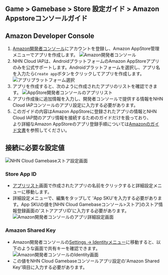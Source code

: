 ## Game > Gamebase > Store 設定ガイド > Amazon Appstoreコンソールガイド

## Amazon Developer Console
1. [Amazon開発者コンソール](https://developer.amazon.com/)にアカウントを登録し、Amazon AppStore管理メニューでアプリを作成します。
   ![Amazon開発者コンソール](http://static.toastoven.net/prod_gamebase/StoreConsoleGuide/amazon_developer_console_eng.png)
2. NHN Cloud IAPは、AndroidプラットフォームのAmazon AppStoreアプリのみを公式サポートします。Androidプラットフォームを選択し、アプリ名を入力たら`Create app`ボタンをクリックしてアプリを作成します。
   ![アプリプラットフォーム選択](http://static.toastoven.net/prod_gamebase/StoreConsoleGuide/amazon_appmenu_0_eng.png)
3. アプリを作成すると、次のように作成されたアプリのリストを確認できます。
   ![AppStore開発者コンソールのアプリリスト](http://static.toastoven.net/prod_gamebase/StoreConsoleGuide/amazon_appmenu_1_eng.png)
4. アプリ作成後に追加情報を入力し、開発者コンソールで提供する情報をNHN Cloud IAPコンソールのアプリ設定に入力する必要があります。
5. このガイドの内容はAmazon AppStoreに登録されたアプリの情報とNHN Cloud IAP間のアプリ情報を接続するためのガイドだけを扱っており、<br/>より詳細なAmazon AppStoreのアプリ登録手順については[Amazonのガイド文書](https://developer.amazon.com/apps-and-games/documentation)を参照してください。

## 接続に必要な設定値
![NHN Cloud Gamebaseストア設定画面](http://static.toastoven.net/prod_gamebase/StoreConsoleGuide/amazon_iap_console_ja.png)
### Store App ID
- [アプリリスト](https://developer.amazon.com/apps-and-games/console/apps/list.html)画面で作成されたアプリの名前をクリックすると詳細設定メニューに移動します。
- 詳細設定メニューで、編集をタップして 'App SKU'を入力する必要があります。App SKUの値を[NHN Cloud Gamebaseコンソール>ストア]のストア情報登録画面の'ストアアプリID'に入力する必要があります。
  ![Amazon開発者コンソールのアプリ詳細設定画面](http://static.toastoven.net/prod_gamebase/StoreConsoleGuide/amazon_appmenu_2_eng.png)


### Amazon Shared Key
- Amazon開発者コンソールの[Settings -> Identityメニュー](https://developer.amazon.com/settings/console/sdk/shared-key)に移動すると、以下のような画面で共有キーを確認できます。
  ![Amazon開発者コンソールのIdentity画面](http://static.toastoven.net/prod_gamebase/StoreConsoleGuide/amazon_appmenu_3_eng.png)
- この値をNHN Cloud Gamebaseコンソールアプリ設定の'Amazon Shared Key'項目に入力する必要があります。